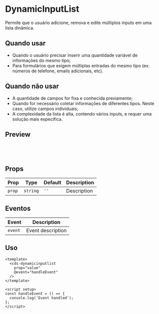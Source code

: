 # DynamicInputList

Permite que o usuário adicione, remova e edite múltiplos inputs em uma lista dinâmica.

## Quando usar

- Quando o usuário precisar inserir uma quantidade variável de informações do mesmo tipo;
- Para formulários que exigem múltiplas entradas do mesmo tipo (ex: números de telefone, emails adicionais, etc).

## Quando não usar

- A quantidade de campos for fixa e conhecida previamente;
- Quando for necessário coletar informações de diferentes tipos. Neste caso, utilize campos individuais;
- A complexidade da lista é alta, contendo vários inputs, e requer uma solução mais específica.

## Preview

<script setup>
import DynamicInputList from '@/components/DynamicInputList.vue';

const handleClick = () => {
  console.log('Component interaction');
};
</script>

<div class="demo-container">
  <DynamicInputList />
</div>

## Props

| Prop | Type | Default | Description |
|------|------|---------|-------------|
| `prop` | `string` | `''` | Description |

## Eventos

| Event | Description |
|-------|-------------|
| `event` | Event description |

## Uso

```vue
<template>
  <cds-dynamicinputlist
    prop="value"
    @event="handleEvent"
  />
</template>

<script setup>
const handleEvent = () => {
  console.log('Event handled');
};
</script>
```

<style scoped>
.demo-container {
  padding: 20px;
  border: 1px solid var(--vp-c-border);
  border-radius: 8px;
  margin: 16px 0;
}
</style>